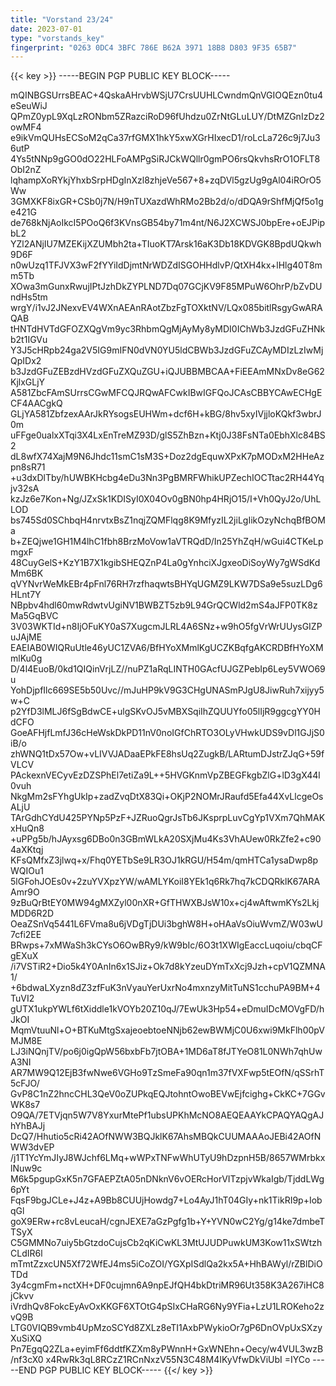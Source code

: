 ```yaml
---
title: "Vorstand 23/24"
date: 2023-07-01
type: "vorstands_key"
fingerprint: "0263 0DC4 3BFC 786E B62A 3971 18B8 D803 9F35 65B7"
---
```

{{< key >}}
-----BEGIN PGP PUBLIC KEY BLOCK-----

mQINBGSUrrsBEAC+4QskaAHrvbWSjU7CrsUUHLCwndmQnVGIOQEzn0tu4eSeuWiJ
QPmZ0ypL9XqLzRONbm5ZRazciRoD96fUhdzu0ZrNtGLuLUY/DtMZGnIzDz2owMF4
e9ikVmQUHsECSoM2qCa37rfGMX1hkY5xwXGrHIxecD1/roLcLa726c9j7Ju36utP
4Ys5tNNp9gGO0dO22HLFoAMPgSiRJCkWQllr0gmPO6rsQkvhsRrO1OFLT8ObI2nZ
lqhampXoRYkjYhxbSrpHDgInXzl8zhjeVe567+8+zqDVl5gzUg9gAl04iROrO5Ww
3GMXKF8ixGR+CSb0j7N/H9nTUXazdWhRMo2Bb2d/o/dDQA9rShfMjQf5o1ge421G
de768kNjAoIkcI5POoQ6f3KVnsGB54by71m4nt/N6J2XCWSJ0bpEre+oEJPipbL2
YZl2ANjIU7MZEKijXZUMbh2ta+TIuoKT7Arsk16aK3Db18KDVGK8BpdUQkwh9D6F
n0wUzq1TFJVX3wF2fYYiIdDjmtNrWDZdISGOHHdlvP/QtXH4kx+lHlg40T8mm5Tb
XOwa3mGunxRwujIPtJzhDkZYPLND7Dq07GCjKV9F85MPuW6OhrP/bZvDUndHs5tm
wrgY/i1vJ2JNexvEV4WXnAEAnRAotZbzFgTOXktNV/LQx085bitlRsgyGwARAQAB
tHNTdHVTdGFOZXQgVm9yc3RhbmQgMjAyMy8yMDI0IChWb3JzdGFuZHNkb2t1IGVu
Y3J5cHRpb24ga2V5IG9mIFN0dVN0YU5ldCBWb3JzdGFuZCAyMDIzLzIwMjQpIDx2
b3JzdGFuZEBzdHVzdGFuZXQuZGU+iQJUBBMBCAA+FiEEAmMNxDv8eG62KjlxGLjY
A581ZbcFAmSUrrsCGwMFCQJRQwAFCwkIBwIGFQoJCAsCBBYCAwECHgECF4AACgkQ
GLjYA581ZbfzexAArJkRYsogsEUHWm+dcf6H+kBG/8hv5xyIVjjloKQkf3wbrJ0m
uFFge0ualxXTqi3X4LxEnTreMZ93D/glS5ZhBzn+Ktj0J38FsNTa0EbhXlc84BS2
dL8wfX74XajM9N6Jhdc11smC1sM3S+Doz2dgEquwXPxK7pMODxM2HHeAzpn8sR71
+u3dxDlTby/hUWBKHcbg4eDu3Nn3PgBMRFWhikUPZechIOCTtac2RH44Yqjv32sA
kzJz6e7Kon+Ng/JZxSk1KDISyI0X04Ov0gBN0hp4HRjO15/I+Vh0QyJ2o/UhLLOD
bs745Sd0SChbqH4nrvtxBsZ1nqjZQMFlqg8K9MfyzIL2jiLgIikOzyNchqBfBOMa
b+ZEQjwe1GH1M4lhC1fbh8BrzMoVow1aVTRQdD/In25YhZqH/wGui4CTKeLpmgxF
48CuyGelS+KzY1B7X1kgibSHEQZnP4La0gYnhciXJgxeoDiSoyWy7gWSdKdMm6BK
qVYNvrWeMkEBr4pFnl76RH7rzfhaqwtsBHYqUGMZ9LKW7DSa9e5suzLDg6HLnt7Y
NBpbv4hdl60mwRdwtvUgiNV1BWBZT5zb9L94GrQCWld2mS4aJFP0TK8zMa5GqBVC
3V03WKTId+n8IjOFuKY0aS7XugcmJLRL4A6SNz+w9hO5fgVrWrUUysGIZPuJAjME
EAEIAB0WIQRuUtle46yUC1ZVA6/BfHYoXMmlKgUCZKBqfgAKCRDBfHYoXMmlKu0g
D/4l4EuoB/0kd1QIQinVrjLZ//nuPZ1aRqLINTH0GAcfUJGZPebIp6Ley5VWO69u
YohDjpfIlc669SE5b50Uvc//mJuHP9kV9G3CHgUNASmPJgU8JiwRuh7xijyy5w+C
p2YfD3lMLJ6fSgBdwCE+ulgSKvOJ5vMBXSqiIhZQUUYfo05lIjR9ggcgYY0HdCFO
GoeAFHjfLmfJ36cHeWskDkPD11nV0noIGfChRTO3OLyVHwkUDS9vDl1GJjS0iB/o
zhWNQ1tDx57Ow+vLIVVJADaaEPkFE8hsUq2ZugkB/LARtumDJstrZJqG+59fVLCV
PAckexnVECyvEzDZSPhEl7etiZa9L++5HVGKnmVpZBEGFkgbZlG+lD3gX44l0vuh
NkgMm2sFYhgUkIp+zadZvqDtX83Qi+OKjP2NOMrJRaufd5Efa44XvLlcgeOsALjU
TArGdhCYdU425PYNp5PzF+JZRuoQgrJsTb6JKsprpLuvCgYp1VXm7QhMAKxHuQn8
+uPPg5b/hJAyxsg6DBo0n3GBmWLkA20SXjMu4Ks3VhAUew0RkZfe2+c904aXKtqj
KFsQMfxZ3jlwq+x/Fhq0YETbSe9LR3OJ1kRGU/H54m/qmHTCa1ysaDwp8pWQIOu1
5lGFohJOEs0v+2zuYVXpzYW/wAMLYKoiI8YEk1q6Rk7hq7kCDQRklK67ARAAmr9O
9zBuQrBtEY0MW94gMXZyl00nXR+GfTHWXBJsW10x+cj4wAftwmKYs2LkjMDD6R2D
OeaZSnVq5441L6FVma8u6jVDgTjDUi3bghW8H+oHAaVsOiuWvmZ/W03wU7cfi2EE
BRwps+7xMWaSh3kCYsO6OwBRy9/kW9bIc/6O3t1XWIgEaccLuqoiu/cbqCFgEXuX
/i7VSTiR2+Dio5k4Y0AnIn6x1SJiz+Ok7d8kYzeuDYmTxXcj9Jzh+cpV1QZMNA1/
+6bdwaLXyzn8dZ3zfFuK3nVyauYerUxrNo4mxnzyMitTuNS1cchuPA9BM+4TuVI2
gUTX1ukpYWLf6tXiddle1kVOYb20Z10qJ/7EwUk3Hp54+eDmuIDcMOVgFD/hJkOI
MqmVtuuNl+O+BTKuMtgSxajeoebtoeNNjb62ewBWMjC0U6xwi9MkFlh00pVMJM8E
LJ3iNQnjTV/po6j0igQpW56bxbFb7jtOBA+1MD6aT8fJTYeO81L0NWh7qhUwA3NI
AR7MW9Q12EjB3fwNwe6VGHo9TzSmeFa90qn1m37fVXFwp5tEOfN/qSSrhT5cFJO/
GvP8C1nZ2hncCHL3QeV0oZUPkqEQJtohntOwoBEVwEjfcighg+CkKC+7GGvWK8s7
O9QA/7ETVjqn5W7V8YxurMtePf1ubsUPKhMcNO8AEQEAAYkCPAQYAQgAJhYhBAJj
DcQ7/Hhutio5cRi42AOfNWW3BQJklK67AhsMBQkCUUMAAAoJEBi42AOfNWW3dvEP
/j1T1YcYmJIyJ8WJchf6LMq+wWPxTNFwWhUTyU9hDzpnH5B/8657WMrbkxlNuw9c
M6k5pgupGxK5n7GFAEPZtA05nDNknV6vOERcHorVITzpjvWkaIgb/TjddLWg6pYt
FqsF9bgJCLe+J4z+A9Bb8CUUjHowdg7+Lo4AyJ1hT04GIy+nk1TikRI9p+IobqGl
goX9ERw+rc8vLeucaH/cgnJEXE7aGzPgfg1b+Y+YVN0wC2Yg/g14ke7dmbeTTSyX
C5GMMNo7uiy5bGtzdoCujsCb2qKiCwKL3MtUJUDPuwkUM3Kow11xSWtzhCLdIR6l
mTmtZzxcUN5Xf72WfEJ4ms5iCoZOI/YGXpISdlQa2kx5A+HhBAWyl/rZBlDiOTDd
3y4cgmFm+nctXH+DF0cujmn6A9npEJfQH4bkDtriMR96Ut358K3A267iHC8jCkvv
iVrdhQv8FokcEyAvOxKKGF6XTOtG4pSIxCHaRG6Ny9YFia+LzU1LROKeho2zvQ9B
LTG0VIQB9vmb4UpMzoSCYd8ZXLz8eTI1AxbPWykioOr7gP6DnOVpUxSXzyXuSiXQ
Pn7EgqQ2ZLa+eyimFf6ddtfKZXm8yPWnnH+GxWNEhn+Oecy/w4VUL3wzB/nf3cX0
x4RwRk3qL8RCzZ1RCnNxzV55N3C48M4IKyVfwDkViUbI
=IYCo
-----END PGP PUBLIC KEY BLOCK-----
{{</ key >}}
